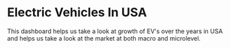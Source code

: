 # Electric Vehicles In USA 

This dashboard helps us take a look at growth of EV's over the years in USA and helps us take a look at the market at both macro and microlevel. 
